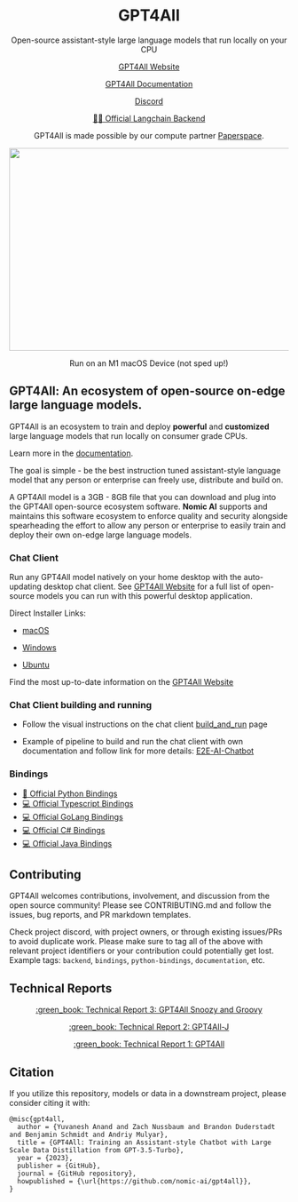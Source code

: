 <h1 align="center">GPT4All</h1>
<p align="center">Open-source assistant-style large language models that run locally on your CPU</p>

<p align="center">
<a href="https://gpt4all.io">GPT4All Website</a>
</p>

<p align="center">
<a href="https://docs.gpt4all.io">GPT4All Documentation</a>
</p>

<p align="center">
<a href="https://discord.gg/mGZE39AS3e">Discord</a>
</p>

<p align="center">
<a href="https://python.langchain.com/en/latest/modules/models/llms/integrations/gpt4all.html">🦜️🔗 Official Langchain Backend</a> 
</p>

<p align="center">
GPT4All is made possible by our compute partner <a href="https://www.paperspace.com/">Paperspace</a>.
</p>

<p align="center">
  <img width="600" height="365" src="https://user-images.githubusercontent.com/13879686/231876409-e3de1934-93bb-4b4b-9013-b491a969ebbc.gif">
</p>
<p align="center">
Run on an M1 macOS Device (not sped up!)
</p>

## GPT4All: An ecosystem of open-source on-edge large language models.
GPT4All is an ecosystem to train and deploy **powerful** and **customized** large language models that run locally on consumer grade CPUs.

Learn more in the [documentation](https://docs.gpt4all.io).

The goal is simple - be the best instruction tuned assistant-style language model that any person or enterprise can freely use, distribute and build on.

A GPT4All model is a 3GB - 8GB file that you can download and plug into the GPT4All open-source ecosystem software. **Nomic AI** supports and maintains this software ecosystem to enforce quality and security alongside spearheading the effort to allow any person or enterprise to easily train and deploy their own on-edge large language models. 


### Chat Client
Run any GPT4All model natively on your home desktop with the auto-updating desktop chat client. See <a href="https://gpt4all.io">GPT4All Website</a> for a full list of open-source models you can run with this powerful desktop application.

Direct Installer Links:

* [macOS](https://gpt4all.io/installers/gpt4all-installer-darwin.dmg)

* [Windows](https://gpt4all.io/installers/gpt4all-installer-win64.exe)

* [Ubuntu](https://gpt4all.io/installers/gpt4all-installer-linux.run)

Find the most up-to-date information on the [GPT4All Website](https://gpt4all.io/)

### Chat Client building and running

* Follow the visual instructions on the chat client [build_and_run](gpt4all-chat/build_and_run.md) page

* Example of pipeline to build and run the chat client with own documentation and follow link for more details: <a href="https://github.com/vnk8071/E2E-AI-Chatbot">E2E-AI-Chatbot</a>  

### Bindings

* <a href="https://github.com/nomic-ai/gpt4all/tree/main/gpt4all-bindings/python/README.md">:snake: Official Python Bindings</a>
* <a href="https://github.com/nomic-ai/gpt4all/tree/main/gpt4all-bindings/typescript">:computer: Official Typescript Bindings</a>
* <a href="https://github.com/nomic-ai/gpt4all/tree/main/gpt4all-bindings/golang">:computer: Official GoLang Bindings</a>
* <a href="https://github.com/nomic-ai/gpt4all/tree/main/gpt4all-bindings/csharp">:computer: Official C# Bindings</a>
* <a href="https://github.com/nomic-ai/gpt4all/tree/main/gpt4all-bindings/java">:computer: Official Java Bindings</a>


## Contributing
GPT4All welcomes contributions, involvement, and discussion from the open source community!
Please see CONTRIBUTING.md and follow the issues, bug reports, and PR markdown templates.

Check project discord, with project owners, or through existing issues/PRs to avoid duplicate work.
Please make sure to tag all of the above with relevant project identifiers or your contribution could potentially get lost.
Example tags: `backend`, `bindings`, `python-bindings`, `documentation`, etc.

## Technical Reports

<p align="center">
<a href="https://gpt4all.io/reports/GPT4All_Technical_Report_3.pdf">:green_book: Technical Report 3: GPT4All Snoozy and Groovy </a>
</p>

<p align="center">
<a href="https://static.nomic.ai/gpt4all/2023_GPT4All-J_Technical_Report_2.pdf">:green_book: Technical Report 2: GPT4All-J </a>
</p>

<p align="center">
<a href="https://s3.amazonaws.com/static.nomic.ai/gpt4all/2023_GPT4All_Technical_Report.pdf">:green_book: Technical Report 1: GPT4All</a>
</p>

## Citation

If you utilize this repository, models or data in a downstream project, please consider citing it with:
```
@misc{gpt4all,
  author = {Yuvanesh Anand and Zach Nussbaum and Brandon Duderstadt and Benjamin Schmidt and Andriy Mulyar},
  title = {GPT4All: Training an Assistant-style Chatbot with Large Scale Data Distillation from GPT-3.5-Turbo},
  year = {2023},
  publisher = {GitHub},
  journal = {GitHub repository},
  howpublished = {\url{https://github.com/nomic-ai/gpt4all}},
}
```
